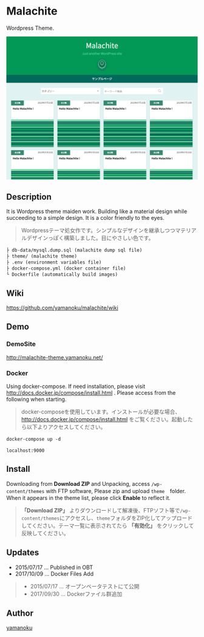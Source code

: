# Malachite

Wordpress Theme.

[![Malachite](https://github.com/yamanoku/malachite/blob/master/theme/screenshot.png?raw=true)](Malachite)

## Description

It is Wordpress theme maiden work. Building like a material design while succeeding to a simple design. It is a color friendly to the eyes.

> Wordpressテーマ処女作です。シンプルなデザインを継承しつつマテリアルデザインっぽく構築しました。目にやさしい色です。

```
├ db-data/mysql.dump.sql (malachite dump sql file)
├ theme/ (malachite theme)
├ .env (environment variables file)
├ docker-compose.yml (docker container file)
└ Dockerfile (automatically build images)
```
## Wiki
https://github.com/yamanoku/malachite/wiki

## Demo

### DemoSite
http://malachite-theme.yamanoku.net/

### Docker
Using docker-compose. If need installation, please visit http://docs.docker.jp/compose/install.html . Please access from the following when starting.

> docker-composeを使用しています。インストールが必要な場合、http://docs.docker.jp/compose/install.html をご覧ください。起動したら以下よりアクセスしてください。

```
docker-compose up -d
```
```
localhost:9000
```

## Install

Downloading from **Download ZIP** and Unpacking, access `/wp-content/themes` with FTP software, Please zip and upload `theme`　folder. When it appears in the theme list, please click **Enable** to reflect it.

> **「Download ZIP」** よりダウンロードして解凍後、FTPソフト等で`/wp-content/themes`にアクセスし、`theme`フォルダをZIP化してアップロードしてください。テーマ一覧に表示されてたら **「有効化」** をクリックして反映してください。

## Updates

- 2015/07/17 ... Published in OBT
- 2017/10/09 ... Docker Files Add

> - 2015/07/17 … オープンベータテストにて公開
> - 2017/09/30 … Dockerファイル群追加

## Author
[yamanoku](https://github.com/yamanoku/)
